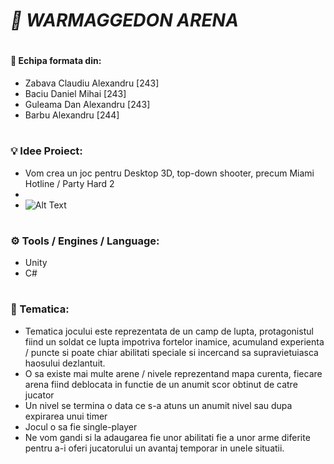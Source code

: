 # _🔫 WARMAGGEDON ARENA_
#
#
#
#### 👥 Echipa formata din:
- Zabava Claudiu Alexandru [243]
- Baciu Daniel Mihai [243]
- Guleama Dan Alexandru [243]
- Barbu Alexandru [244]

#

### 💡 Idee Proiect:
- Vom crea un joc pentru Desktop 3D, top-down shooter, precum Miami Hotline / Party Hard 2
- 
- ![Alt Text](https://imgur.com/d1rMEn8.gif)

#

### ⚙️ Tools / Engines  / Language:
- Unity 
- C#

#

### 🎨 Tematica:
- Tematica jocului este reprezentata de un camp de lupta, protagonistul fiind un soldat ce lupta impotriva fortelor inamice, acumuland experienta / puncte si poate chiar abilitati speciale si incercand sa supravietuiasca haosului dezlantuit.
- O sa existe mai multe arene / nivele reprezentand mapa curenta, fiecare arena fiind deblocata in functie de un anumit scor obtinut de catre jucator
- Un nivel se termina o data ce s-a atuns un anumit nivel sau dupa expirarea unui timer
- Jocul o sa fie single-player
- Ne vom gandi si la adaugarea fie unor abilitati fie a unor arme diferite pentru a-i oferi jucatorului un avantaj temporar in unele situatii.